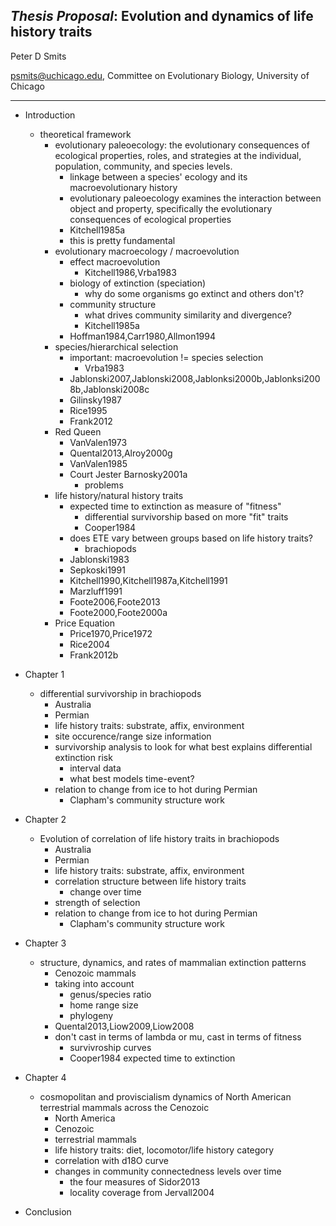 *Thesis Proposal*: Evolution and dynamics of life history traits
----------------------------------------------------------------
Peter D Smits

psmits@uchicago.edu, Committee on Evolutionary Biology, University of Chicago

****

- Introduction
    - theoretical framework
        - evolutionary paleoecology: the evolutionary consequences of ecological
          properties, roles, and strategies at the individual, population,
          community, and species levels.
            - linkage between a species' ecology and its macroevolutionary
              history
            - evolutionary paleoecology examines the interaction between object
              and property, specifically the evolutionary consequences of
              ecological properties
            - Kitchell1985a
            - this is pretty fundamental
        - evolutionary macroecology / macroevolution
            - effect macroevolution
                - Kitchell1986,Vrba1983
            - biology of extinction (speciation)
                - why do some organisms go extinct and others don't?
            - community structure
                - what drives community similarity and divergence?
                - Kitchell1985a
            - Hoffman1984,Carr1980,Allmon1994
        - species/hierarchical selection
            - important: macroevolution != species selection
                - Vrba1983
            - Jablonski2007,Jablonski2008,Jablonksi2000b,Jablonksi2008b,Jablonski2008c
            - Gilinsky1987
            - Rice1995
            - Frank2012
        - Red Queen
            - VanValen1973
            - Quental2013,Alroy2000g
            - VanValen1985
            - Court Jester Barnosky2001a
                - problems
        - life history/natural history traits
            - expected time to extinction as measure of "fitness"
                - differential survivorship based on more "fit" traits 
                - Cooper1984
            - does ETE vary between groups based on life history traits?
                - brachiopods
            - Jablonski1983
            - Sepkoski1991
            - Kitchell1990,Kitchell1987a,Kitchell1991
            - Marzluff1991
            - Foote2006,Foote2013
            - Foote2000,Foote2000a
        - Price Equation
            - Price1970,Price1972
            - Rice2004
            - Frank2012b

- Chapter 1
    - differential survivorship in brachiopods
        - Australia
        - Permian
        - life history traits: substrate, affix, environment
        - site occurence/range size information
        - survivorship analysis to look for what best explains differential
          extinction risk
            - interval data
            - what best models time-event?
        - relation to change from ice to hot during Permian
            - Clapham's community structure work

- Chapter 2
    - Evolution of correlation of life history traits in brachiopods
        - Australia
        - Permian
        - life history traits: substrate, affix, environment
        - correlation structure between life history traits
            - change over time
        - strength of selection
        - relation to change from ice to hot during Permian
            - Clapham's community structure work

- Chapter 3
    - structure, dynamics, and rates of mammalian extinction patterns
        - Cenozoic mammals
        - taking into account
            - genus/species ratio
            - home range size
            - phylogeny
        - Quental2013,Liow2009,Liow2008
        - don't cast in terms of lambda or mu, cast in terms of fitness
            - survivroship curves
            - Cooper1984 expected time to extinction


- Chapter 4
    - cosmopolitan and proviscialism dynamics of North American terrestrial
      mammals across the Cenozoic
        - North America
        - Cenozoic
        - terrestrial mammals
        - life history traits: diet, locomotor/life history category
        - correlation with d18O curve
        - changes in community connectedness levels over time
            - the four measures of Sidor2013
            - locality coverage from Jervall2004

- Conclusion
